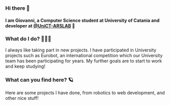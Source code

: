 ### Hi there 👋

#### I am Giovanni, a Computer Science student at University of Catania and developer at [@UniCT-ARSLAB](https://github.com/UniCT-ARSLab) 🤖

### What do I do? 👨🏻‍💻
I always like taking part in new projects. I have participated in University projects such as Eurobot, an international competition which our University team has been participating for years. My further goals are to start to work and keep studying!

### What can you find here? 🪐
Here are some projects I have done, from robotics to web development, and other nice stuff!

